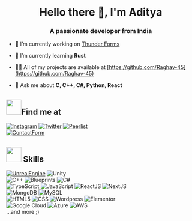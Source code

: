 <h1 align="center">Hello there 👋, I'm Aditya</h1>
<h3 align="center">A passionate developer from India</h3>

- 🔭 I’m currently working on [Thunder Forms](https://thunder-forms-reborn.vercel.app)

- 🌱 I’m currently learning **Rust**

- 👨‍💻 All of my projects are available at [https://github.com/Raghav-45](https://github.com/Raghav-45)

- 💬 Ask me about **C, C++, C#, Python, React**

## <img src="https://media.giphy.com/media/ZqaZekJ3mPMmeMew4A/giphy.gif" width="40">Find me at
[![Instagram](https://img.shields.io/badge/-Instagram-%23E4405F?style=for-the-badge&logo=instagram&logoColor=white)](https://www.instagram.com/raghav_aditya_45/)
[![Twitter](https://img.shields.io/badge/Twitter-000000?style=for-the-badge&logo=x&logoColor=white)](https://x.com/adityaxraghav)
[![Peerlist](https://img.shields.io/badge/Peerlist-00aa45?style=for-the-badge&logo=peerlist&logoColor=white)](https://peerlist.io/adityaraghav45)<br>
[![ContactForm](https://img.shields.io/badge/EMAIL-realraghavaditya@gmail.com-0066A1?style=for-the-badge&logo=gmail&logoColor=white&labelColor=101010)](mailto:realraghavaditya@gmail.com)

## <img src="https://media.giphy.com/media/D4wj7Ffx9fsEAy7B0h/giphy.gif" width="40"> Skills
[![UnrealEngine](https://img.shields.io/badge/Unreal_Engine-d1cd6a?style=for-the-badge&logo=unrealengine&logoColor=white&labelColor=101010)](https://gerlogu.com/ue-content/)
![Unity](https://img.shields.io/badge/Unity-0066A1?style=for-the-badge&logo=unity&logoColor=white&labelColor=101010)</br>
![C++](https://img.shields.io/badge/C++-004482?style=for-the-badge&logo=cplusplus&logoColor=white&labelColor=101010)
![Blueprints](https://img.shields.io/badge/Blueprints_Visual_Scripting-d1cd6a?style=for-the-badge&logo=unrealengine&logoColor=white&labelColor=101010)
![C#](https://img.shields.io/badge/C%23-%23239120.svg?style=for-the-badge&logo=csharp&logoColor=white&labelColor=101010)</br>
![TypeScript](https://img.shields.io/badge/TypeScript-3178C6?style=for-the-badge&logo=typescript&logoColor=white&labelColor=101010)
![JavaScript](https://img.shields.io/badge/JavaScript-F7DF1E?style=for-the-badge&logo=javascript&logoColor=white&labelColor=101010)
![ReactJS](https://img.shields.io/badge/ReactJS-0066A1?style=for-the-badge&logo=react&logoColor=white&labelColor=101010)
![NextJS](https://img.shields.io/badge/next.js-000000?style=for-the-badge&logo=react&logoColor=white&labelColor=101010)</br>
![MongoDB](https://img.shields.io/badge/MongoDB-339933?style=for-the-badge&logo=mongodb&logoColor=white&labelColor=101010)
![MySQL](https://img.shields.io/badge/MySQL-0066A1?style=for-the-badge&logo=mysql&logoColor=white&labelColor=101010)</br>
![HTML5](https://img.shields.io/badge/html5-f16529?style=for-the-badge&logo=html5&logoColor=white&labelColor=101010)
![CSS](https://img.shields.io/badge/CSS-0065f4?style=for-the-badge&logo=CSS3&logoColor=white&labelColor=101010)
![Wordpress](https://img.shields.io/badge/Wordpress-21759b?style=for-the-badge&logo=Wordpress&logoColor=white&labelColor=101010)
![Elementor](https://img.shields.io/badge/Elementor-92003b?style=for-the-badge&logo=Elementor&logoColor=white&labelColor=101010)
<br>
![Google Cloud](https://img.shields.io/badge/GoogleCloud-%234285F4.svg?style=for-the-badge&logo=google-cloud&logoColor=white&labelColor=101010)
![Azure](https://img.shields.io/badge/azure-%230072C6.svg?style=for-the-badge&logo=microsoftazure&logoColor=white&labelColor=101010)
![AWS](https://img.shields.io/badge/AWS-%23FF9900.svg?style=for-the-badge&logo=amazon-aws&logoColor=white&labelColor=101010)
<br>
...and more ;)
